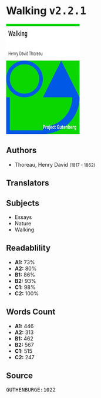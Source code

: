 # Walking <kbd>v2.2.1</kbd>

![](./cover.medium.jpg "")

## Authors


 - Thoreau, Henry David <small>(1817 - 1862)</small>

## Translators



## Subjects


 - Essays
 - Nature
 - Walking

## Readablility


 - **A1:** 73%
 - **A2:** 80%
 - **B1:** 86%
 - **B2:** 93%
 - **C1:** 98%
 - **C2:** 100%

## Words Count


 - **A1:** 446
 - **A2:** 313
 - **B1:** 462
 - **B2:** 567
 - **C1:** 515
 - **C2:** 247

## Source


<kbd>GUTHENBURGE:1022</kbd>
